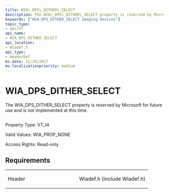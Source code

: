 ```yaml
---
title: WIA\_DPS\_DITHER\_SELECT
description: The WIA\_DPS\_DITHER\_SELECT property is reserved by Microsoft for future use and is not implemented at this time.
keywords: ["WIA_DPS_DITHER_SELECT Imaging Devices"]
topic_type:
- apiref
api_name:
- WIA_DPS_DITHER_SELECT
api_location:
- Wiadef.h
api_type:
- HeaderDef
ms.date: 11/28/2017
ms.localizationpriority: medium
---
```


# WIA\_DPS\_DITHER\_SELECT


The WIA\_DPS\_DITHER\_SELECT property is reserved by Microsoft for future use and is not implemented at this time.

## <span id="ddk_wia_dps_dither_select_si"></span><span id="DDK_WIA_DPS_DITHER_SELECT_SI"></span>


Property Type: VT\_I4

Valid Values: WIA\_PROP\_NONE

Access Rights: Read-only

Requirements
------------

<table>
<colgroup>
<col width="50%" />
<col width="50%" />
</colgroup>
<tbody>
<tr class="odd">
<td><p>Header</p></td>
<td>Wiadef.h (include Wiadef.h)</td>
</tr>
</tbody>
</table>

 

 





